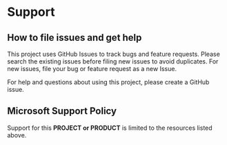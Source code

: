 # Support

## How to file issues and get help  

This project uses GitHub Issues to track bugs and feature requests. Please search the existing 
issues before filing new issues to avoid duplicates.  For new issues, file your bug or 
feature request as a new Issue.

For help and questions about using this project, please create a GitHub issue.

## Microsoft Support Policy  

Support for this **PROJECT or PRODUCT** is limited to the resources listed above.
